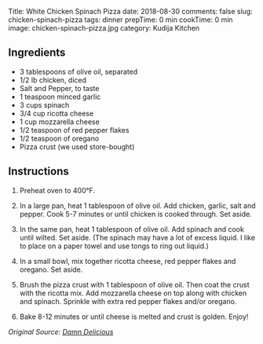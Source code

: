 Title: White Chicken Spinach Pizza
date: 2018-08-30
comments: false
slug: chicken-spinach-pizza
tags: dinner
prepTime: 0 min
cookTime: 0 min
image: chicken-spinach-pizza.jpg
category: Kudija Kitchen


## Ingredients
- 3 tablespoons of olive oil, separated 
- 1/2 lb chicken, diced
- Salt and Pepper, to taste
- 1 teaspoon minced garlic 
- 3 cups spinach 
- 3/4 cup ricotta cheese 
- 1 cup mozzarella cheese 
- 1/2 teaspoon of red pepper flakes
- 1/2 teaspoon of oregano 
- Pizza crust (we used store-bought) 

## Instructions
1. Preheat oven to 400°F.

2. In a large pan, heat 1 tablespoon of olive oil. Add chicken, garlic, salt and pepper. Cook 5-7 minutes or until chicken is cooked through. Set aside.

3. In the same pan, heat 1 tablespoon of olive oil. Add spinach and cook until wilted. Set aside. (The spinach may have a lot of excess liquid. I like to place on a paper towel and use tongs to ring out liquid.) 

4. In a small bowl, mix together ricotta cheese, red pepper flakes and oregano. Set aside.

5. Brush the pizza crust with 1 tablespoon of olive oil. Then coat the crust with the ricotta mix. Add mozzarella cheese on top along with chicken and spinach. Sprinkle with extra red pepper flakes and/or oregano.

6. Bake 8-12 minutes or until cheese is melted and crust is golden. Enjoy! 

*Original Source: [Damn Delicious](https://damndelicious.net/2017/05/19/roasted-garlic-chicken-and-spinach-white-pizza/)*
